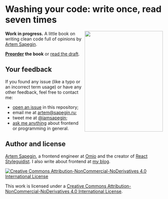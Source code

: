 # Washing your code: write once, read seven times

<img align="right" width="250" height="323" src="manuscript/images/cover.jpg" />

**Work in progress.** A little book on writing clean code full of opinions by [Artem Sapegin](https://sapegin.me/).

**[Preorder](https://leanpub.com/washingcode) the book** or [read the draft](https://github.com/sapegin/washingcode/blob/master/manuscript/book.md).

## Your feedback

If you found any issue (like a typo or an incorrect term usage) or have any other feedback, feel free to contact me:

- [open an issue](https://github.com/sapegin/washingcode-book/issues) in this repository;
- email me at [artem@sapegin.ru](mailto:artem@sapegin.ru);
- tweet me at [@iamsapegin](https://twitter.com/iamsapegin);
- [ask me anything](https://github.com/sapegin/ama) about frontend or programming in general.

## Author and license

[Artem Sapegin](https://sapegin.me/), a frontend engineer at [Omio](https://omio.com/) and the creator of [React Styleguidist](https://react-styleguidist.js.org/). I also write about frontend at [my blog](https://blog.sapegin.me/).

[![Creative Commons Attribution-NonCommercial-NoDerivatives 4.0 International License](https://licensebuttons.net/l/by-nc-nd/4.0/88x31.png)](https://creativecommons.org/licenses/by-nc-nd/4.0/)

This work is licensed under a [Creative Commons Attribution-NonCommercial-NoDerivatives 4.0 International License](https://creativecommons.org/licenses/by-nc-nd/4.0/).
